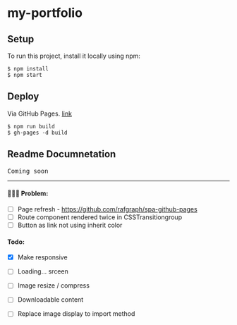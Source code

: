 # my-portfolio

## Setup
To run this project, install it locally using npm:

```
$ npm install
$ npm start
```

## Deploy
Via GitHub Pages. [link](https://create-react-app.dev/docs/deployment/#github-pages "CRA Github")

```
$ npm run build
$ gh-pages -d build
```

## Readme Documnetation
<samp>Coming soon</samp>

---

#### :rocket::confetti_ball::balloon: Problem:
- [ ] Page refresh - https://github.com/rafgraph/spa-github-pages 
- [ ] Route component rendered twice in CSSTransitiongroup
- [ ] Button as link not using inherit color

#### Todo:
- [x] Make responsive
- [ ] Loading... srceen
- [ ] Image resize / compress
- [ ] Downloadable content 
- [ ] Replace image display to import method

